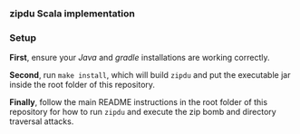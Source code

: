 ### zipdu Scala implementation

### Setup

**First**, ensure your _Java_ and _gradle_ installations are working correctly.

**Second**, run `make install`, which will build `zipdu` and put the executable jar inside the root folder of this repository.

**Finally**, follow the main README instructions in the root folder of this repository for how to run `zipdu` and execute the zip bomb and directory traversal attacks.
